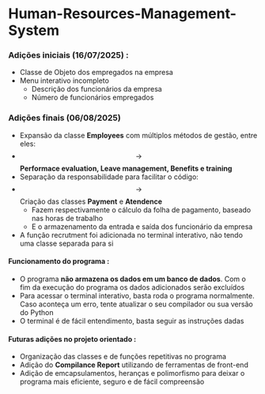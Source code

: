 # Human-Resources-Management-System
### Adições iniciais (16/07/2025) : 
- Classe de Objeto dos empregados na empresa
- Menu interativo incompleto
    - Descrição dos funcionários da empresa
    - Número de funcionários empregados
### Adições finais (06/08/2025)
- Expansão da classe **Employees** com múltiplos métodos de gestão, entre eles:
- $$\rightarrow$$ **Performace evaluation, Leave management, Benefits e training**
- Separação da responsabilidade para facilitar o código: 
- $$\rightarrow$$ Criação das classes **Payment** e **Atendence**
    - Fazem respectivamente o cálculo da folha de pagamento, baseado nas horas de trabalho
    - E o armazenamento da entrada e saída dos funcionário da empresa
- A função recrutment foi adicionada no terminal interativo, não tendo uma classe separada para si
  
#### Funcionamento do programa :
  - O programa **não armazena os dados em um banco de dados**. Com o fim da execução do programa os dados adicionados serão excluídos
  - Para acessar o terminal interativo, basta roda o programa normalmente. Caso aconteça um erro, tente atualizar o seu compilador ou sua versão do Python
  - O terminal é de fácil entendimento, basta seguir as instruções dadas

#### Futuras adições no projeto orientado : 
  - Organização das classes e de funções repetitivas no programa
  - Adição do **Compilance Report** utilizando de ferramentas de front-end
  - Adição de emcapsulamentos, heranças e polimorfismo para deixar o programa mais eficiente, seguro e de fácil compreensão  

  
